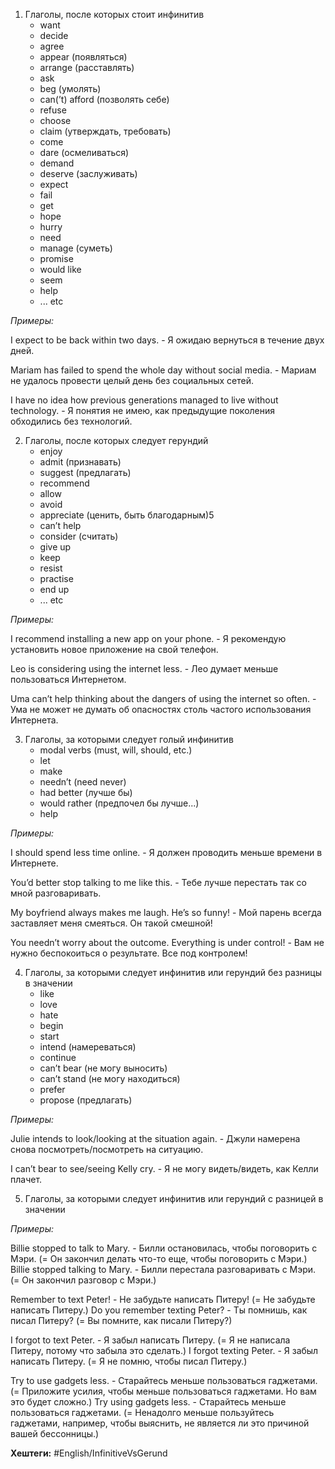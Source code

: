 
1) Глаголы, после которых стоит инфинитив
	- want
	- decide
	- agree
	- appear (появляться)
	- arrange (расставлять)
	- ask
	- beg (умолять)
	- can(’t) afford (позволять себе)
	- refuse
	- choose
	- claim (утверждать, требовать)
	- come
	- dare (осмеливаться)
	- demand
	- deserve (заслуживать)
	- expect
	- fail
	- get
	- hope
	- hurry
	- need
	- manage (суметь)
	- promise
	- would like
	- seem
	- help
	- ... etc

*Примеры:*

I expect to be back within two days. - Я ожидаю вернуться в течение двух дней.

Mariam has failed to spend the whole day without social media. - Мариам не удалось провести целый день без социальных сетей.

I have no idea how previous generations managed to live without technology. - Я понятия не имею, как предыдущие поколения обходились без технологий.


2) Глаголы, после которых следует герундий
	- enjoy
	- admit (признавать)
	- suggest (предлагать)
	- recommend
	- allow
	- avoid
	- appreciate (ценить, быть благодарным)5
	- can’t help
	- consider (считать)
	- give up
	- keep
	- resist
	- practise
	- end up
	- ... etc

*Примеры:*

I recommend installing a new app on your phone. - Я рекомендую установить новое приложение на свой телефон.

Leo is considering using the internet less. - Лео думает меньше пользоваться Интернетом.

Uma can’t help thinking about the dangers of using the internet so often. - Ума не может не думать об опасностях столь частого использования Интернета.

3) Глаголы, за которыми следует голый инфинитив
	- modal verbs (must, will, should, etc.)
	- let
	- make
	- needn’t (need never)
	- had better (лучше бы)
	- would rather (предпочел бы лучше...)
	- help

*Примеры:*

I should spend less time online. - Я должен проводить меньше времени в Интернете.

You’d better stop talking to me like this. - Тебе лучше перестать так со мной разговаривать.

My boyfriend always makes me laugh. He’s so funny! - Мой парень всегда заставляет меня смеяться. Он такой смешной!

You needn’t worry about the outcome. Everything is under control! - Вам не нужно беспокоиться о результате. Все под контролем!

4) Глаголы, за которыми следует инфинитив или герундий без разницы в значении
	- like
	- love
	- hate
	- begin
	- start
	- intend (намереваться)
	- continue
	- can’t bear (не могу выносить)
	- can’t stand (не могу находиться)
	- prefer
	- propose (предлагать)

*Примеры:*

Julie intends to look/looking at the situation again. - Джули намерена снова посмотреть/посмотреть на ситуацию.

I can’t bear to see/seeing Kelly cry. - Я не могу видеть/видеть, как Келли плачет.

5) Глаголы, за которыми следует инфинитив или герундий с разницей в значении

*Примеры:*

Billie stopped to talk to Mary. - Билли остановилась, чтобы поговорить с Мэри. (= Он закончил делать что-то еще, чтобы поговорить с Мэри.)
Billie stopped talking to Mary. - Билли перестала разговаривать с Мэри. (= Он закончил разговор с Мэри.)

Remember to text Peter! - Не забудьте написать Питеру! (= Не забудьте написать Питеру.)
Do you remember texting Peter? - Ты помнишь, как писал Питеру? (= Вы помните, как писали Питеру?)

I forgot to text Peter. - Я забыл написать Питеру. (= Я не написала Питеру, потому что забыла это сделать.)
I forgot texting Peter. - Я забыл написать Питеру. (= Я не помню, чтобы писал Питеру.)

Try to use gadgets less. - Старайтесь меньше пользоваться гаджетами. (= Приложите усилия, чтобы меньше пользоваться гаджетами. Но вам это будет сложно.)
Try using gadgets less. - Старайтесь меньше пользоваться гаджетами. (= Ненадолго меньше пользуйтесь гаджетами, например, чтобы выяснить, не является ли это причиной вашей бессонницы.)

**Хештеги:** #English/InfinitiveVsGerund